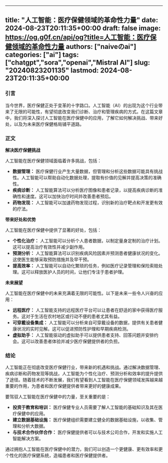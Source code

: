 
---
title: "人工智能：医疗保健领域的革命性力量"
date: 2024-08-23T20:11:35+00:00
draft: false
image: https://og.g0f.cn/api/og?title=人工智能：医疗保健领域的革命性力量
authors: ["naiveのai"]
categories: ["ai"]
tags: ["chatgpt","sora","openai","Mistral AI"]
slug: "20240823201135"
lastmod: 2024-08-23T20:11:35+00:00
---
### 引言

当今世界，医疗保健正处于变革的十字路口。人工智能（AI）的出现为这个行业带来了无限的可能性，有望彻底改变我们诊断、治疗和管理疾病的方式。在这篇文章中，我们将深入探讨人工智能在医疗保健中的应用，了解它如何解决挑战、带来好处，以及为未来医疗保健格局铺平道路。

### 正文

**解决医疗保健挑战**

人工智能在医疗保健领域面临着许多挑战，包括：

- **数据管理：** 医疗保健行业产生大量数据，但管理和分析这些数据可能具有挑战性。人工智能可以帮助自动化数据处理，提取有价值的见解并提高决策的准确性。
- **疾病诊断：** 人工智能算法可以分析医疗图像和患者记录，以提高疾病诊断的准确性和速度。这可以加快治疗时间并改善患者预后。
- **药物发现：** 人工智能可以加速药物发现过程，识别新的治疗靶点和开发更有效的疗法。

**带来好处和优势**

人工智能在医疗保健中提供了显著的好处，包括：

- **个性化治疗：** 人工智能可以分析个人患者数据，以制定量身定制的治疗计划。这可以提高治疗有效性并减少副作用。
- **预测分析：** 人工智能算法可以识别疾病风险因素并预测患者健康状况的变化。这使医生能够采取预防措施并及早干预。
- **提高效率：** 人工智能可以自动化繁琐的任务，例如医疗记录管理和保险索赔处理。这可以释放医护人员的时间，让他们专注于患者护理。

**未来展望**

人工智能在医疗保健中的未来充满着无限的可能性。以下是未来一些令人兴奋的应用：

- **远程医疗：** 人工智能支持的远程医疗平台可以让患者在舒适的家中获得医疗服务。这对于生活在农村地区或行动不便的患者尤其有益。
- **可穿戴设备集成：** 人工智能可以分析来自可穿戴设备的数据，提供有关患者健康状况的实时见解。这可以促进预防性护理和早期疾病检测。
- **虚拟助手：** 人工智能驱动的虚拟助手可以提供患者支持、回答问题并安排约会。这可以改善患者体验并减少医疗保健提供者的负担。

### 结论

人工智能正在彻底改变医疗保健行业，带来新的机遇和挑战。通过解决数据管理、疾病诊断和药物发现等挑战，人工智能为个性化治疗、预测分析和效率的提升提供了途径。随着技术的不断发展，我们有望看到人工智能在医疗保健领域发挥越来越重要的作用，为患者和医疗保健提供者带来更好的健康成果。

要驾驭人工智能在医疗保健中的力量，至关重要的是：

- **投资于教育和培训：** 医疗保健专业人员需要了解人工智能的基础知识及其在医疗保健中的应用。
- **建立数据基础设施：** 医疗保健组织需要建立健全的数据基础设施，以收集、管理和分析大数据。
- **与技术合作伙伴合作：** 医疗保健提供者可以与技术公司合作，开发和实施人工智能解决方案。

通过拥抱人工智能在医疗保健中的潜力，我们可以创造一个更健康、更有效率和更个性化的医疗保健系统，造福患者和医疗保健提供者。